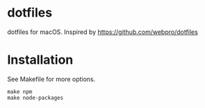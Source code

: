 # dotfiles

dotfiles for macOS. Inspired by https://github.com/webpro/dotfiles


# Installation

See Makefile for more options.

```
make npm
make node-packages
```
